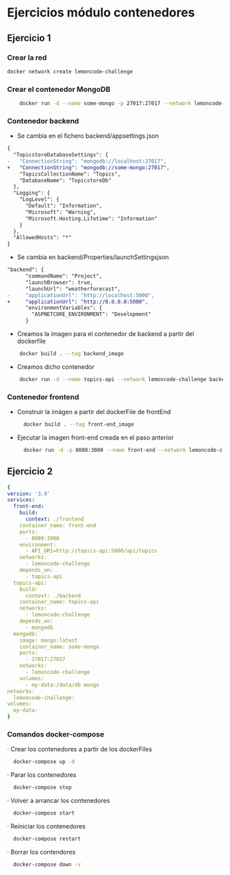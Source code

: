 # Ejercicios módulo contenedores

## Ejercicio 1

### Crear la red

```bash
docker network create lemoncode-challenge
```

### Crear el contenedor MongoDB
```bash
    docker run -d --name some-mongo -p 27017:27017 --network lemoncode-challenge -v my-data:/data/db mongo
```

### Contenedor backend
- Se cambia en el fichero backend/appsettings.json
```diff
{
  "TopicstoreDatabaseSettings": {
-   "ConnectionString": "mongodb://localhost:27017",
+   "ConnectionString": "mongodb://some-mongo:27017",
    "TopicsCollectionName": "Topics",
    "DatabaseName": "TopicstoreDb"
  },
  "Logging": {
    "LogLevel": {
      "Default": "Information",
      "Microsoft": "Warning",
      "Microsoft.Hosting.Lifetime": "Information"
    }
  },
  "AllowedHosts": "*"
}
```

- Se cambia en backend/Properties/launchSettingsjson
```diff
"backend": {
      "commandName": "Project",
      "launchBrowser": true,
      "launchUrl": "weatherforecast",
-     "applicationUrl": "http://localhost:5000",
+     "applicationUrl": "http://0.0.0.0:5000",
      "environmentVariables": {
        "ASPNETCORE_ENVIRONMENT": "Development"
      }
```

- Creamos la imagen para el contenedor de backend a partir del dockerfile
```bash
    docker build . --tag backend_image
```

- Creamos dicho contenedor
```bash
    docker run -d --name topics-api --network lemoncode-challenge backend_image
```


### Contenedor frontend
- Construir la imágen a partir del dockerFile de frontEnd
  ```bash
    docker build . --tag front-end_image
  ```

- Ejecutar la imagen front-end creada en el paso anterior
  ```bash
    docker run -d -p 8080:3000 --name front-end --network lemoncode-challenge -e API_URI=http://topics-api:5000/api/topics front-end_image

  ```  


## Ejercicio 2

```yml
{
version: '3.9'
services:
  front-end:
    build: 
      context: ./frontend
    container_name: front-end
    ports:
      - 8080:3000
    environment:
      - API_URI=http://topics-api:5000/api/topics
    networks:
      - lemoncode-challenge
    depends_on:
      - topics-api
  topics-api:
    build: 
      context: ./backend
    container_name: topics-api
    networks:
      - lemoncode-challenge
    depends_on:
      - mongodb
  mongodb:
    image: mongo:latest
    container_name: some-mongo
    ports:
      - 27017:27017
    networks:
      - lemoncode-challenge
    volumes:
      - my-data:/data/db mongo
networks:
  lemoncode-challenge:
volumes:
  my-data:
}
```

### Comandos docker-compose

· Crear los contenedores a partir de los dockerFiles

```bash
  docker-compose up -d
```

· Parar los contenedores

```bash
  docker-compose stop
```

· Volver a arrancar los contenedores

```bash
  docker-compose start
```

· Reiniciar los contenedores

```bash
  docker-compose restart
```

· Borrar los contendores

```bash
  docker-compose down -v
```